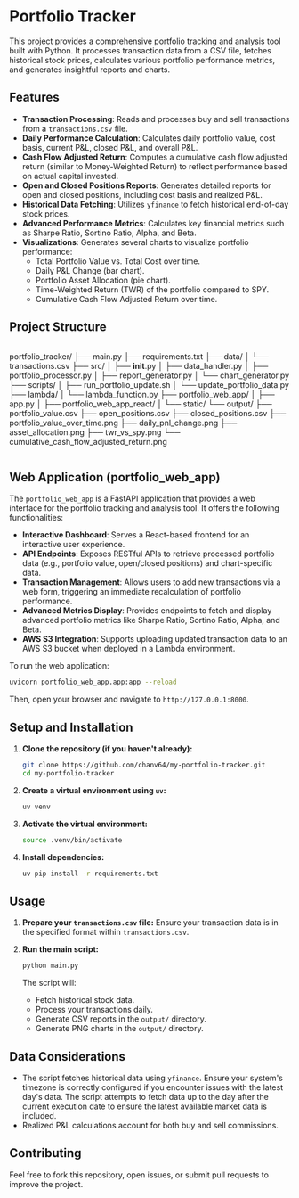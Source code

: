 # Portfolio Tracker

This project provides a comprehensive portfolio tracking and analysis tool built with Python. It processes transaction data from a CSV file, fetches historical stock prices, calculates various portfolio performance metrics, and generates insightful reports and charts.

## Features

- **Transaction Processing**: Reads and processes buy and sell transactions from a `transactions.csv` file.
- **Daily Performance Calculation**: Calculates daily portfolio value, cost basis, current P&L, closed P&L, and overall P&L.
- **Cash Flow Adjusted Return**: Computes a cumulative cash flow adjusted return (similar to Money-Weighted Return) to reflect performance based on actual capital invested.
- **Open and Closed Positions Reports**: Generates detailed reports for open and closed positions, including cost basis and realized P&L.
- **Historical Data Fetching**: Utilizes `yfinance` to fetch historical end-of-day stock prices.
- **Advanced Performance Metrics**: Calculates key financial metrics such as Sharpe Ratio, Sortino Ratio, Alpha, and Beta.
- **Visualizations**: Generates several charts to visualize portfolio performance:
    - Total Portfolio Value vs. Total Cost over time.
    - Daily P&L Change (bar chart).
    - Portfolio Asset Allocation (pie chart).
    - Time-Weighted Return (TWR) of the portfolio compared to SPY.
    - Cumulative Cash Flow Adjusted Return over time.

## Project Structure

```
```
portfolio_tracker/
├── main.py
├── requirements.txt
├── data/
│   └── transactions.csv
├── src/
│   ├── __init__.py
│   ├── data_handler.py
│   ├── portfolio_processor.py
│   ├── report_generator.py
│   └── chart_generator.py
├── scripts/
│   ├── run_portfolio_update.sh
│   └── update_portfolio_data.py
├── lambda/
│   └── lambda_function.py
├── portfolio_web_app/
│   ├── app.py
│   ├── portfolio_web_app_react/
│   └── static/
└── output/
    ├── portfolio_value.csv
    ├── open_positions.csv
    ├── closed_positions.csv
    ├── portfolio_value_over_time.png
    ├── daily_pnl_change.png
    ├── asset_allocation.png
    ├── twr_vs_spy.png
    └── cumulative_cash_flow_adjusted_return.png
```
```

## Web Application (portfolio_web_app)

The `portfolio_web_app` is a FastAPI application that provides a web interface for the portfolio tracking and analysis tool. It offers the following functionalities:

-   **Interactive Dashboard**: Serves a React-based frontend for an interactive user experience.
-   **API Endpoints**: Exposes RESTful APIs to retrieve processed portfolio data (e.g., portfolio value, open/closed positions) and chart-specific data.
-   **Transaction Management**: Allows users to add new transactions via a web form, triggering an immediate recalculation of portfolio performance.
-   **Advanced Metrics Display**: Provides endpoints to fetch and display advanced portfolio metrics like Sharpe Ratio, Sortino Ratio, Alpha, and Beta.
-   **AWS S3 Integration**: Supports uploading updated transaction data to an AWS S3 bucket when deployed in a Lambda environment.

To run the web application:

```bash
uvicorn portfolio_web_app.app:app --reload
```

Then, open your browser and navigate to `http://127.0.0.1:8000`.

## Setup and Installation

1.  **Clone the repository (if you haven't already):**
    ```bash
    git clone https://github.com/chanv64/my-portfolio-tracker.git
    cd my-portfolio-tracker
    ```

2.  **Create a virtual environment using `uv`:**
    ```bash
    uv venv
    ```

3.  **Activate the virtual environment:**
    ```bash
    source .venv/bin/activate
    ```

4.  **Install dependencies:**
    ```bash
    uv pip install -r requirements.txt
    ```

## Usage

1.  **Prepare your `transactions.csv` file:** Ensure your transaction data is in the specified format within `transactions.csv`.

2.  **Run the main script:**
    ```bash
    python main.py
    ```

    The script will:
    - Fetch historical stock data.
    - Process your transactions daily.
    - Generate CSV reports in the `output/` directory.
    - Generate PNG charts in the `output/` directory.

## Data Considerations

- The script fetches historical data using `yfinance`. Ensure your system's timezone is correctly configured if you encounter issues with the latest day's data. The script attempts to fetch data up to the day after the current execution date to ensure the latest available market data is included.
- Realized P&L calculations account for both buy and sell commissions.

## Contributing

Feel free to fork this repository, open issues, or submit pull requests to improve the project.